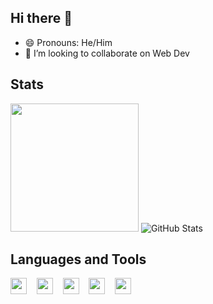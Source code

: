 ## Hi there 👋

- 😄 Pronouns: He/Him
- 👯 I’m looking to collaborate on Web Dev 


## Stats
<img src="https://github-readme-stats.vercel.app/api?username=Maitrey1111&theme=radical" height="205px"><img/>
![GitHub Stats](https://github-readme-stats.vercel.app/api/top-langs/?username=Maitrey1111&show_icons=true&theme=radical)

## Languages and Tools
<img src = "https://img.shields.io/badge/-HTML 5-e34f26?logo=html5&logoColor=fff" height="26px"> &nbsp; <img/>
<img src = "https://img.shields.io/badge/-CSS 3-1572B6?logo=css3&logoColor=fff" height="26px"> &nbsp; <img/>
<img src = "https://img.shields.io/badge/-JavaScript-F7DF1E?logo=javascript&logoColor=000" height="26px"> &nbsp; <img/>
<img src = "https://img.shields.io/badge/-React JS-61DAFB?logo=react&logoColor=fff" height="26px"> &nbsp; <img/>
<img src = "https://img.shields.io/badge/-Firebase-FFCA28?logo=firebase&logoColor=fff" height="26px"><img/>


<!--
**Maitrey1111/Maitrey1111** is a ✨ _special_ ✨ repository because its `README.md` (this file) appears on your GitHub profile.

Here are some ideas to get you started:

- 🔭 I’m currently working on ...
- 🌱 I’m currently learning ...
- 👯 I’m looking to collaborate on ...
- 🤔 I’m looking for help with ...
- 💬 Ask me about ...
- 📫 How to reach me: ...
- 😄 Pronouns: ...
- ⚡ Fun fact: ...



### B.Tech (Computer Science) at VIT, Vellore '24

- 🌱 I’m currently learning Backend Web Dev
- 👯 I’m looking to collaborate on Web Dev (Frontend)
- 🤔 I’m looking for help with Backend Web Dev

### Stats
![GitHub Stats](https://github-readme-stats.vercel.app/api?username=Maitrey1111&theme=radical)

-->
